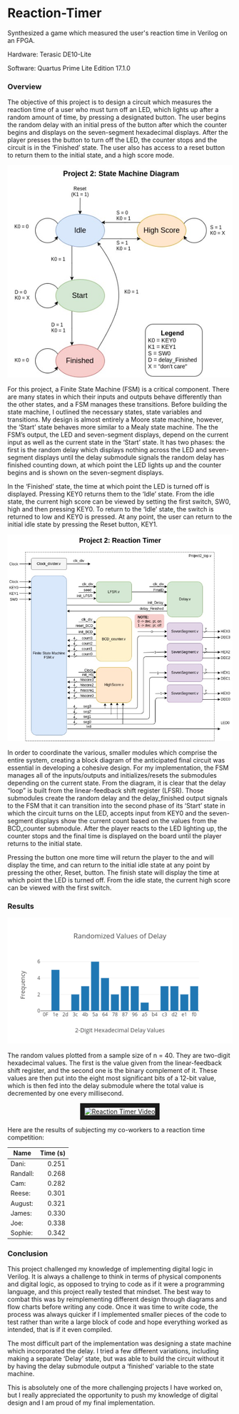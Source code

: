 # Reaction-Timer

Synthesized a game which measured the user's reaction time in Verilog on an FPGA.

Hardware: Terasic DE10-Lite

Software: Quartus Prime Lite Edition 17.1.0

### Overview

The objective of this project is to design a circuit which measures the reaction time of a user who must turn off an LED, which lights up after a random amount of time, by pressing a designated button. The user begins the random delay with an initial press of the button after which the counter begins and displays on the seven-segment hexadecimal displays. After the player presses the button to turn off the LED, the counter stops and the circuit is in the ‘Finished’ state. The user also has access to a reset button to return them to the initial state, and a high score mode.

<p align="center">
  <img src="https://github.com/RichlyElks/Reaction-Timer/blob/master/diagram_state.jpg">
</p>

For this project, a Finite State Machine (FSM) is a critical component. There are many states in which their inputs and outputs behave differently than the other states, and a FSM manages these transitions. Before building the state machine, I outlined the necessary states, state variables and transitions. My design is almost entirely a Moore state machine, however, the ‘Start’ state behaves more similar to a Mealy state machine. The the FSM’s output, the LED and seven-segment displays, depend on the current input as well as the current state in the ‘Start’ state. It has two phases: the first is the random delay which displays nothing across the LED and seven-segment displays until the delay submodule signals the random delay has finished counting down, at which point the LED lights up and the counter begins and is shown on the seven-segment displays. 

In the ‘Finished’ state, the time at which point the LED is turned off is displayed. Pressing KEY0 returns them to the ‘Idle’ state. From the idle state, the current high score can be viewed by setting the first switch, SW0, high and then pressing KEY0. To return to the ‘Idle’ state, the switch is returned to low and KEY0 is pressed. At any point, the user can return to the initial idle state by pressing the  Reset button, KEY1.
	
<p align="center">
  <img src="https://github.com/RichlyElks/Reaction-Timer/blob/master/diagram_block.jpg">
</p>

In order to coordinate the various, smaller modules which comprise the entire system, creating a block diagram of the anticipated final circuit was essential in developing a cohesive design. For my implementation, the FSM manages all of the inputs/outputs and initializes/resets the submodules depending on the current state. From the diagram, it is clear that the delay “loop” is built from the linear-feedback shift register (LFSR). Those submodules create the random delay and the delay_finished output signals to the FSM that it can transition into the second phase of its ‘Start’ state in which the circuit turns on the LED, accepts input from KEY0 and the seven-segment displays show  the current count based on the values from the BCD_counter submodule. After the player reacts to the LED lighting up, the counter stops and the final time is displayed on the board until the player returns to the initial state. 

Pressing the button one more time will return the player to the  and will display the time, and can return to the initial idle state at any point by pressing the other, Reset, button. The finish state will display the time at which point the LED is turned off. From the idle state, the current high score can be viewed with the first switch.

### Results

<p align="center">
  <img src="https://github.com/RichlyElks/Reaction-Timer/blob/master/histogram_delay.png">
</p>

The random values plotted from a sample size of n = 40. They are two-digit hexadecimal values. The first is the value given from the linear-feedback shift register, and the second one is the binary complement of it. These values are then put into the eight most significant bits of a 12-bit value, which is then fed into the delay submodule where the total value is decremented by one every millisecond.

<p align="center">
	<a href="https://www.youtube.com/watch?v=B9TirOliNBM" target="_blank">
	<img src="http://img.youtube.com/vi/B9TirOliNBM/0.jpg" alt="Reaction Timer Video" width="240" height="180" border="10" /></a>
</p>

Here are the results of subjecting my co-workers to a reaction time competition:

| Name      | Time (s) |
| --------- | --------:|
| Dani:		  | 0.251    |
| Randall:  | 0.268    |
| Cam:		  | 0.282    |
| Reese:	  | 0.301    |
| August:	  | 0.321    |
| James:		| 0.330    |
| Joe:		  | 0.338    |
| Sophie:		| 0.342    |

### Conclusion

This project challenged my knowledge of implementing digital logic in Verilog. It is always a challenge to think in terms of physical components and digital logic, as opposed to trying to code as if it were a programming language, and this project really tested that mindset. The best way to combat this was by reimplementing different design through diagrams and flow charts before writing any code. Once it was time to write code, the process was always quicker if I implemented smaller pieces of the code to test rather than write a large block of code and hope everything worked as intended, that is if it even compiled. 
	
The most difficult part of the implementation was designing a state machine which incorporated the delay. I tried a few different variations, including making a separate ‘Delay’ state, but was able to build the circuit without it by having the delay submodule output a ‘finished’ variable to the state machine. 

This is absolutely one of the more challenging projects I have worked on, but I really appreciated the opportunity to push my knowledge of digital design and I am proud of my final implementation.
